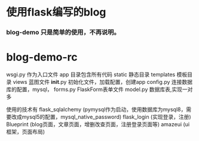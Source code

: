 # 使用flask编写的blog
### blog-demo   只是简单的使用，不再说明。
# blog-demo-rc  
wsgi.py         作为入口文件
app             目录包含所有代码
static          静态目录
templates       模板目录
views           蓝图文件
__init__.py     初始化文件，加载配置，创建app
config.py       连接数据库的配置，mysql，
forms.py        FlaskForm表单文件
model.py        数据库表,实现一对多

使用的技术有
flask_sqlalchemy (pymysql作为启动，使用数据库为mysql8，需要改成mysql5的配置，mysql_native_password)
flask_login      (实现登录，注册)
Blueprint        (blog页面，文章页面，增删改查页面，注册登录页面等)
amazeui          (ui框架，页面布局)
